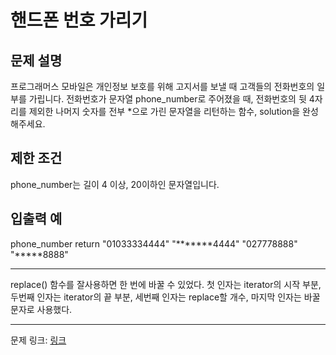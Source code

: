 # 핸드폰 번호 가리기
## 문제 설명

프로그래머스 모바일은 개인정보 보호를 위해 고지서를 보낼 때 고객들의 전화번호의 일부를 가립니다.
전화번호가 문자열 phone_number로 주어졌을 때, 전화번호의 뒷 4자리를 제외한 나머지 숫자를 전부 *으로 가린 문자열을 리턴하는 함수, solution을 완성해주세요.
## 제한 조건
phone_number는 길이 4 이상, 20이하인 문자열입니다.
## 입출력 예
phone_number	return
"01033334444"	"*******4444"
"027778888"	"*****8888"

***

replace() 함수를 잘사용하면 한 번에 바꿀 수 있었다. 첫 인자는 iterator의 시작 부분, 두번째 인자는 iterator의 끝 부분, 세번째 인자는 replace할 개수, 마지막 인자는 바꿀 문자로 사용했다.

***
문제 링크: [링크](https://school.programmers.co.kr/learn/courses/30/lessons/12948)